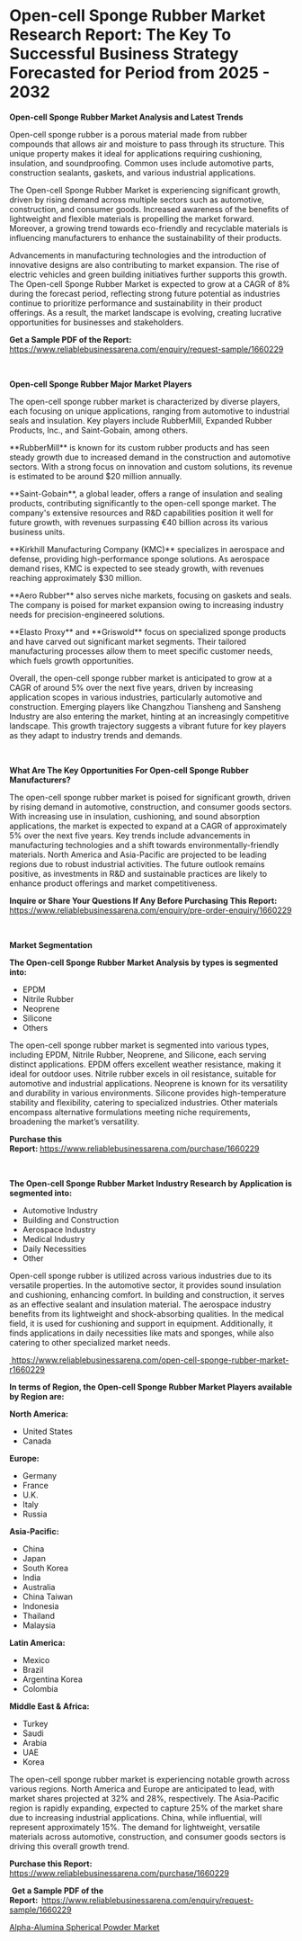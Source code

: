<p><h1>Open-cell Sponge Rubber Market Research Report: The Key To Successful Business Strategy Forecasted for Period from 2025 - 2032</h1></p><p><strong>Open-cell Sponge Rubber Market Analysis and Latest Trends</strong></p>
<p><p>Open-cell sponge rubber is a porous material made from rubber compounds that allows air and moisture to pass through its structure. This unique property makes it ideal for applications requiring cushioning, insulation, and soundproofing. Common uses include automotive parts, construction sealants, gaskets, and various industrial applications.</p><p>The Open-cell Sponge Rubber Market is experiencing significant growth, driven by rising demand across multiple sectors such as automotive, construction, and consumer goods. Increased awareness of the benefits of lightweight and flexible materials is propelling the market forward. Moreover, a growing trend towards eco-friendly and recyclable materials is influencing manufacturers to enhance the sustainability of their products.</p><p>Advancements in manufacturing technologies and the introduction of innovative designs are also contributing to market expansion. The rise of electric vehicles and green building initiatives further supports this growth. The Open-cell Sponge Rubber Market is expected to grow at a CAGR of 8% during the forecast period, reflecting strong future potential as industries continue to prioritize performance and sustainability in their product offerings. As a result, the market landscape is evolving, creating lucrative opportunities for businesses and stakeholders.</p></p>
<p><strong>Get a Sample PDF of the Report:&nbsp;</strong> <a href="https://www.reliablebusinessarena.com/enquiry/request-sample/1660229?utm_campaign=2928&utm_medium=2&utm_source=Github&utm_content=ia&utm_term=29032025&utm_id=open-cell-sponge-rubber">https://www.reliablebusinessarena.com/enquiry/request-sample/1660229</a></p>
<p>&nbsp;</p>
<p><strong>Open-cell Sponge Rubber Major Market Players</strong></p>
<p><p>The open-cell sponge rubber market is characterized by diverse players, each focusing on unique applications, ranging from automotive to industrial seals and insulation. Key players include RubberMill, Expanded Rubber Products, Inc., and Saint-Gobain, among others.</p><p>**RubberMill** is known for its custom rubber products and has seen steady growth due to increased demand in the construction and automotive sectors. With a strong focus on innovation and custom solutions, its revenue is estimated to be around $20 million annually.</p><p>**Saint-Gobain**, a global leader, offers a range of insulation and sealing products, contributing significantly to the open-cell sponge market. The company's extensive resources and R&D capabilities position it well for future growth, with revenues surpassing €40 billion across its various business units.</p><p>**Kirkhill Manufacturing Company (KMC)** specializes in aerospace and defense, providing high-performance sponge solutions. As aerospace demand rises, KMC is expected to see steady growth, with revenues reaching approximately $30 million.</p><p>**Aero Rubber** also serves niche markets, focusing on gaskets and seals. The company is poised for market expansion owing to increasing industry needs for precision-engineered solutions.</p><p>**Elasto Proxy** and **Griswold** focus on specialized sponge products and have carved out significant market segments. Their tailored manufacturing processes allow them to meet specific customer needs, which fuels growth opportunities.</p><p>Overall, the open-cell sponge rubber market is anticipated to grow at a CAGR of around 5% over the next five years, driven by increasing application scopes in various industries, particularly automotive and construction. Emerging players like Changzhou Tiansheng and Sansheng Industry are also entering the market, hinting at an increasingly competitive landscape. This growth trajectory suggests a vibrant future for key players as they adapt to industry trends and demands.</p></p>
<p>&nbsp;</p>
<p><strong>What Are The Key Opportunities For Open-cell Sponge Rubber Manufacturers?</strong></p>
<p><p>The open-cell sponge rubber market is poised for significant growth, driven by rising demand in automotive, construction, and consumer goods sectors. With increasing use in insulation, cushioning, and sound absorption applications, the market is expected to expand at a CAGR of approximately 5% over the next five years. Key trends include advancements in manufacturing technologies and a shift towards environmentally-friendly materials. North America and Asia-Pacific are projected to be leading regions due to robust industrial activities. The future outlook remains positive, as investments in R&D and sustainable practices are likely to enhance product offerings and market competitiveness.</p></p>
<p><strong>Inquire or Share Your Questions If Any Before Purchasing This Report:</strong> <a href="https://www.reliablebusinessarena.com/enquiry/pre-order-enquiry/1660229?utm_campaign=2928&utm_medium=2&utm_source=Github&utm_content=ia&utm_term=29032025&utm_id=open-cell-sponge-rubber">https://www.reliablebusinessarena.com/enquiry/pre-order-enquiry/1660229</a></p>
<p>&nbsp;</p>
<p><strong>Market Segmentation</strong></p>
<p><strong>The Open-cell Sponge Rubber Market Analysis by types is segmented into:</strong></p>
<p><ul><li>EPDM</li><li>Nitrile Rubber</li><li>Neoprene</li><li>Silicone</li><li>Others</li></ul></p>
<p><p>The open-cell sponge rubber market is segmented into various types, including EPDM, Nitrile Rubber, Neoprene, and Silicone, each serving distinct applications. EPDM offers excellent weather resistance, making it ideal for outdoor uses. Nitrile rubber excels in oil resistance, suitable for automotive and industrial applications. Neoprene is known for its versatility and durability in various environments. Silicone provides high-temperature stability and flexibility, catering to specialized industries. Other materials encompass alternative formulations meeting niche requirements, broadening the market’s versatility.</p></p>
<p><strong>Purchase this Report:&nbsp;</strong><a href="https://www.reliablebusinessarena.com/purchase/1660229?utm_campaign=2928&utm_medium=2&utm_source=Github&utm_content=ia&utm_term=29032025&utm_id=open-cell-sponge-rubber">https://www.reliablebusinessarena.com/purchase/1660229</a></p>
<p>&nbsp;</p>
<p><strong>The Open-cell Sponge Rubber Market Industry Research by Application is segmented into:</strong></p>
<p><ul><li>Automotive Industry</li><li>Building and Construction</li><li>Aerospace Industry</li><li>Medical Industry</li><li>Daily Necessities</li><li>Other</li></ul></p>
<p><p>Open-cell sponge rubber is utilized across various industries due to its versatile properties. In the automotive sector, it provides sound insulation and cushioning, enhancing comfort. In building and construction, it serves as an effective sealant and insulation material. The aerospace industry benefits from its lightweight and shock-absorbing qualities. In the medical field, it is used for cushioning and support in equipment. Additionally, it finds applications in daily necessities like mats and sponges, while also catering to other specialized market needs.</p></p>
<p><a href="https://www.reliablebusinessarena.com/open-cell-sponge-rubber-market-r1660229?utm_campaign=2928&utm_medium=2&utm_source=Github&utm_content=ia&utm_term=29032025&utm_id=open-cell-sponge-rubber">&nbsp;https://www.reliablebusinessarena.com/open-cell-sponge-rubber-market-r1660229</a></p>
<p><strong>In terms of Region, the Open-cell Sponge Rubber Market Players available by Region are:</strong></p>
<p>
    <p> <strong> North America: </strong>
        <ul>
            <li>United States</li>
            <li>Canada</li>
        </ul>
        </p> 
    <p> <strong> Europe: </strong>
        <ul>
            <li>Germany</li>
            <li>France</li>
            <li>U.K.</li>
            <li>Italy</li>
            <li>Russia</li>
        </ul>
        </p> 
    <p> <strong> Asia-Pacific: </strong>
        <ul>
            <li>China</li>
            <li>Japan</li>
            <li>South Korea</li>
            <li>India</li>
            <li>Australia</li>
            <li>China Taiwan</li>
            <li>Indonesia</li>
            <li>Thailand</li>
            <li>Malaysia</li>
        </ul>
        </p> 
    <p> <strong> Latin America: </strong>
        <ul>
            <li>Mexico</li>
            <li>Brazil</li>
            <li>Argentina Korea</li>
            <li>Colombia</li>
        </ul>
        </p> 
    <p> <strong> Middle East & Africa: </strong>
        <ul>
            <li>Turkey</li>
            <li>Saudi</li>
            <li>Arabia</li>
            <li>UAE</li>
            <li>Korea</li>
        </ul>
    </p>
    </p>
<p><p>The open-cell sponge rubber market is experiencing notable growth across various regions. North America and Europe are anticipated to lead, with market shares projected at 32% and 28%, respectively. The Asia-Pacific region is rapidly expanding, expected to capture 25% of the market share due to increasing industrial applications. China, while influential, will represent approximately 15%. The demand for lightweight, versatile materials across automotive, construction, and consumer goods sectors is driving this overall growth trend.</p></p>
<p><strong>Purchase this Report: </strong><a href="https://www.reliablebusinessarena.com/purchase/1660229?utm_campaign=2928&utm_medium=2&utm_source=Github&utm_content=ia&utm_term=29032025&utm_id=open-cell-sponge-rubber">https://www.reliablebusinessarena.com/purchase/1660229</a></p>
<p>&nbsp;<strong>Get a Sample PDF of the Report:&nbsp;&nbsp;</strong><a href="https://www.reliablebusinessarena.com/enquiry/request-sample/1660229?utm_campaign=2928&utm_medium=2&utm_source=Github&utm_content=ia&utm_term=29032025&utm_id=open-cell-sponge-rubber">https://www.reliablebusinessarena.com/enquiry/request-sample/1660229</a></p>
<p><strong></strong></p>
<p><p><a href="https://github.com/hannajuana198484/Market-Research-Report-List-1/blob/main/alpha-alumina-spherical-powder-market.md?utm_campaign=2928&utm_medium=2&utm_source=Github&utm_content=ia&utm_term=29032025&utm_id=open-cell-sponge-rubber">Alpha-Alumina Spherical Powder Market</a></p></p>